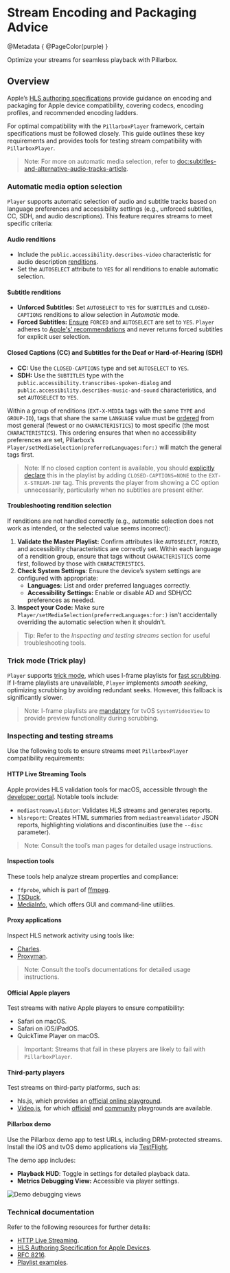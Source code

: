 # Stream Encoding and Packaging Advice

@Metadata {
    @PageColor(purple)
}

Optimize your streams for seamless playback with Pillarbox.

## Overview

Apple’s [HLS authoring specifications](https://developer.apple.com/documentation/http_live_streaming/hls_authoring_specification_for_apple_devices/) provide guidance on encoding and packaging for Apple device compatibility, covering codecs, encoding profiles, and recommended encoding ladders.

For optimal compatibility with the ``PillarboxPlayer`` framework, certain specifications must be followed closely. This guide outlines these key requirements and provides tools for testing stream compatibility with ``PillarboxPlayer``.

> Note: For more on automatic media selection, refer to <doc:subtitles-and-alternative-audio-tracks-article>.

### Automatic media option selection

``Player`` supports automatic selection of audio and subtitle tracks based on language preferences and accessibility settings (e.g., unforced subtitles, CC, SDH, and audio descriptions). This feature requires streams to meet specific criteria:

#### Audio renditions

- Include the `public.accessibility.describes-video` characteristic for audio description [renditions](https://datatracker.ietf.org/doc/html/rfc8216#section-4.3.4.1).
- Set the `AUTOSELECT` attribute to `YES` for all renditions to enable automatic selection.

#### Subtitle renditions

- **Unforced Subtitles:** Set `AUTOSELECT` to `YES` for `SUBTITLES` and `CLOSED-CAPTIONS` renditions to allow selection in _Automatic_ mode.
- **Forced Subtitles:** [Ensure](https://developer.apple.com/documentation/http-live-streaming/hls-authoring-specification-for-apple-devices#Subtitles) `FORCED` and `AUTOSELECT` are set to `YES`. ``Player`` adheres to [Apple's' recommendations](https://developer.apple.com/library/archive/releasenotes/AudioVideo/RN-AVFoundation/index.html#//apple_ref/doc/uid/TP40010717-CH1-DontLinkElementID_3) and never returns forced subtitles for explicit user selection.

#### Closed Captions (CC) and Subtitles for the Deaf or Hard-of-Hearing (SDH)

- **CC:** Use the `CLOSED-CAPTIONS` type and set `AUTOSELECT` to `YES`.
- **SDH:** Use the `SUBTITLES` type with the `public.accessibility.transcribes-spoken-dialog` and `public.accessibility.describes-music-and-sound` characteristics, and set `AUTOSELECT` to `YES`.

Within a group of renditions (`EXT-X-MEDIA` tags with the same `TYPE` and `GROUP-ID`), tags that share the same `LANGUAGE` value must be [ordered](https://developer.apple.com/documentation/http-live-streaming/hls-authoring-specification-for-apple-devices#Multivariant-Playlist) from most general (fewest or no `CHARACTERISTICS`) to most specific (the most `CHARACTERISTICS`). This ordering ensures that when no accessibility preferences are set, Pillarbox’s ``Player/setMediaSelection(preferredLanguages:for:)`` will match the general tags first.

> Note: If no closed caption content is available, you should [explicitly declare](https://developer.apple.com/library/archive/qa/qa1801/_index.html) this in the playlist by adding `CLOSED-CAPTIONS=NONE` to the `EXT-X-STREAM-INF` tag. This prevents the player from showing a CC option unnecessarily, particularly when no subtitles are present either.

#### Troubleshooting rendition selection

If renditions are not handled correctly (e.g., automatic selection does not work as intended, or the selected value seems incorrect):

1. **Validate the Master Playlist:** Confirm attributes like `AUTOSELECT`, `FORCED`, and accessibility characteristics are correctly set. Within each language of a rendition group, ensure that tags without `CHARACTERISTICS` come first, followed by those with `CHARACTERISTICS`.
2. **Check System Settings**: Ensure the device’s system settings are configured with appropriate:
    - **Languages:** List and order preferred languages correctly.
    - **Accessibility Settings:** Enable or disable AD and SDH/CC preferences as needed.
3. **Inspect your Code:** Make sure ``Player/setMediaSelection(preferredLanguages:for:)`` isn’t accidentally overriding the automatic selection when it shouldn’t.

> Tip: Refer to the _Inspecting and testing streams_ section for useful troubleshooting tools.

### Trick mode (Trick play)

``Player`` supports [trick mode](https://developer.apple.com/documentation/http-live-streaming/hls-authoring-specification-for-apple-devices#Trick-Play), which uses I-frame playlists for [fast scrubbing](https://en.wikipedia.org/wiki/Trick_mode). If I-frame playlists are unavailable, ``Player`` implements _smooth seeking_, optimizing scrubbing by avoiding redundant seeks. However, this fallback is significantly slower.

> Note: I-frame playlists are [mandatory](https://developer.apple.com/documentation/http-live-streaming/hls-authoring-specification-for-apple-devices#Trick-Play) for tvOS ``SystemVideoView`` to provide preview functionality during scrubbing.

### Inspecting and testing streams

Use the following tools to ensure streams meet ``PillarboxPlayer`` compatibility requirements:

#### HTTP Live Streaming Tools

Apple provides HLS validation tools for macOS, accessible through the [developer portal](https://developer.apple.com/download/all/). Notable tools include:

- `mediastreamvalidator`: Validates HLS streams and generates reports.
- `hlsreport`: Creates HTML summaries from `mediastreamvalidator` JSON reports, highlighting violations and discontinuities (use the `--disc` parameter).

> Note: Consult the tool’s man pages for detailed usage instructions.

#### Inspection tools

These tools help analyze stream properties and compliance:

- `ffprobe`, which is part of [ffmpeg](https://ffmpeg.org/ffprobe.html).
- [TSDuck](https://tsduck.io/).
- [MediaInfo](https://mediaarea.net/en/MediaInfo), which offers GUI and command-line utilities.

#### Proxy applications

Inspect HLS network activity using tools like:

- [Charles](https://www.charlesproxy.com).
- [Proxyman](https://proxyman.io).

> Note: Consult the tool’s documentations for detailed usage instructions.

#### Official Apple players

Test streams with native Apple players to ensure compatibility:

- Safari on macOS.
- Safari on iOS/iPadOS.
- QuickTime Player on macOS.

> Important: Streams that fail in these players are likely to fail with ``PillarboxPlayer``.

#### Third-party players

Test streams on third-party platforms, such as:

- hls.js, which provides an [official online playground](https://hlsjs.video-dev.org/demo).
- [Video.js](https://videojs.com/), for which [official](https://videojs-http-streaming.netlify.app) and [community](https://amtins.github.io/cassettator-forbidden-adventures/) playgrounds are available.

#### Pillarbox demo

Use the Pillarbox demo app to test URLs, including DRM-protected streams. Install the iOS and tvOS demo applications via [TestFlight](https://testflight.apple.com/join/TS6ngLqf).

The demo app includes:

- **Playback HUD**: Toggle in settings for detailed playback data.
- **Metrics Debugging View:** Accessible via player settings.

![Demo debugging views](stream-encoding-and-packaging-advice-debugging-views)

### Technical documentation

Refer to the following resources for further details:

- [HTTP Live Streaming](https://developer.apple.com/streaming/).
- [HLS Authoring Specification for Apple Devices](https://developer.apple.com/documentation/http_live_streaming/hls_authoring_specification_for_apple_devices/).
- [RFC 8216](https://tools.ietf.org/html/rfc8216/).
- [Playlist examples](https://developer.apple.com/documentation/http-live-streaming/example-playlists-for-http-live-streaming).
